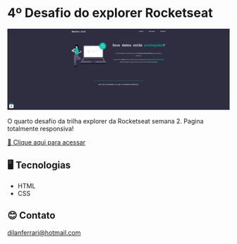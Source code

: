 # 4º Desafio do explorer Rocketseat

![preview](./imagens/preview.png)

O quarto desafio da trilha explorer da Rocketseat semana 2.
Pagina totalmente responsiva!

[🔗 Clique aqui para acessar](https://dilanferrari.github.io/4-desafio-rocktseat/)

## 🖥️ Tecnologias

- HTML
- CSS

## 😊 Contato

dilanferrari@hotmail.com